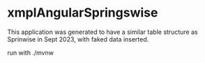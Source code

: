 # xmplAngularSpringswise

This application was generated to have a similar table structure as Sprinwise in Sept 2023, with faked data inserted.

run with ./mvnw
